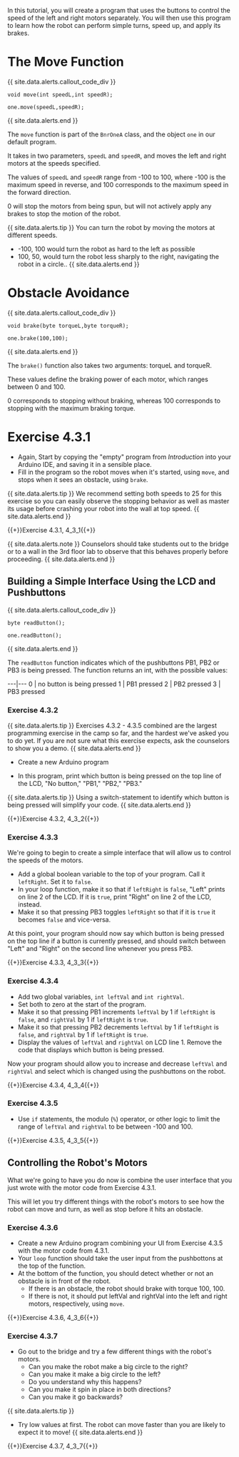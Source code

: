 In this tutorial, you will create a program that uses the buttons to control the speed of the left and right motors separately. You will then use this program to learn how the robot can perform simple turns, speed up, and apply its brakes.

# The Move Function

{{ site.data.alerts.callout_code_div }}
```
void move(int speedL,int speedR);

one.move(speedL,speedR);
```
{{ site.data.alerts.end }}

The `move` function is part of the `BnrOneA` class, and the object `one` in our default program.

It takes in two parameters, `speedL` and `speedR`, and moves the left and right motors at the speeds specified.

The values of `speedL` and `speedR` range from -100 to 100, where -100 is the maximum speed in reverse, and 100 corresponds to the maximum speed in the forward direction.

0 will stop the motors from being spun, but will not actively apply any brakes to stop the motion of the robot.

{{ site.data.alerts.tip }}
You can turn the robot by moving the motors at different speeds. 
- -100, 100 would turn the robot as hard to the left as possible
- 100, 50, would turn the robot less sharply to the right, navigating the robot in a circle..
{{ site.data.alerts.end }}

# Obstacle Avoidance

{{ site.data.alerts.callout_code_div }}
```
void brake(byte torqueL,byte torqueR);

one.brake(100,100);
```
{{ site.data.alerts.end }}

The `brake()` function also takes two arguments: torqueL and torqueR.

These values define the braking power of each motor, which ranges between 0 and 100.

0 corresponds to stopping without braking, whereas 100 corresponds to stopping with the maximum braking torque.

# Exercise 4.3.1

- Again, Start by copying the "empty" program from *Introduction* into your Arduino IDE, and saving it in a sensible place.
- Fill in the program so the robot moves when it's started, using `move`, and stops when it sees an obstacle, using `brake`.

{{ site.data.alerts.tip }}
We recommend setting both speeds to 25 for this exercise so you can easily observe the stopping behavior as well as master its usage before crashing your robot into the wall at top speed.
{{ site.data.alerts.end }}

{{+}}Exercise 4.3.1, 4_3_1{{+}}

{{ site.data.alerts.note }}
Counselors should take students out to the bridge or to a wall in the 3rd floor lab to observe that this behaves properly before proceeding.
{{ site.data.alerts.end }}

## Building a Simple Interface Using the LCD and Pushbuttons

{{ site.data.alerts.callout_code_div }}
```
byte readButton();

one.readButton();
```
{{ site.data.alerts.end }}

The `readButton` function indicates which of the pushbuttons PB1, PB2 or PB3 is being pressed. The function returns an int, with the possible values:

---|---
0 | no button is being pressed
1 | PB1 pressed
2 | PB2 pressed
3 | PB3 pressed

### Exercise 4.3.2

{{ site.data.alerts.tip }}
Exercises 4.3.2 - 4.3.5 combined are the largest programming exercise in the camp so far, and the hardest we've asked you to do yet. If you are not sure what this exercise expects, ask the counselors to show you a demo.
{{ site.data.alerts.end }}

- Create a new Arduino program

- In this program, print which button is being pressed on the top line of the LCD, "No button," "PB1," "PB2," "PB3."

{{ site.data.alerts.tip }}
Using a switch-statement to identify which button is being pressed will simplify your code.
{{ site.data.alerts.end }}

{{+}}Exercise 4.3.2, 4_3_2{{+}}

### Exercise 4.3.3

We're going to begin to create a simple interface that will allow us to control the speeds of the motors.

- Add a global boolean variable to the top of your program. Call it `leftRight`. Set it to `false`.
- In your loop function, make it so that if `leftRight` is `false`, "Left" prints on line 2 of the LCD. If it is `true`, print "Right" on line 2 of the LCD, instead.
- Make it so that pressing PB3 toggles `leftRight` so that if it is `true` it becomes `false` and vice-versa.

At this point, your program should now say which button is being pressed on the top line if a button is currently pressed, and should switch between "Left" and "Right" on the second line whenever you press PB3.

{{+}}Exercise 4.3.3, 4_3_3{{+}}

### Exercise 4.3.4

- Add two global variables, `int leftVal` and `int rightVal`.
- Set both to zero at the start of the program.
- Make it so that pressing PB1 increments `leftVal` by 1 if `leftRight` is `false`, and `rightVal` by 1 if `leftRight` is `true`.
- Make it so that pressing PB2 decrements `leftVal` by 1 if `leftRight` is `false`, and `rightVal` by 1 if `leftRight` is `true`.
- Display the values of `leftVal` and `rightVal` on LCD line 1. Remove the code that displays which button is being pressed.

Now your program should allow you to increase and decrease `leftVal` and `rightVal` and select which is changed using the pushbuttons on the robot.

{{+}}Exercise 4.3.4, 4_3_4{{+}}

### Exercise 4.3.5

- Use `if` statements, the modulo (`%`) operator, or other logic to limit the range of `leftVal` and `rightVal` to be between -100 and 100.

{{+}}Exercise 4.3.5, 4_3_5{{+}}

## Controlling the Robot's Motors

What we're going to have you do now is combine the user interface that you just wrote with the motor code from Exercise 4.3.1.

This will let you try different things with the robot's motors to see how the robot can move and turn, as well as stop before it hits an obstacle.

### Exercise 4.3.6

- Create a new Arduino program combining your UI from Exercise 4.3.5 with the motor code from 4.3.1.
- Your `loop` function should take the user input from the pushbottons at the top of the function.
- At the bottom of the function, you should detect whether or not an obstacle is in front of the robot.
  - If there is an obstacle, the robot should brake with torque 100, 100.
  - If there is not, it should put leftVal and rightVal into the left and right motors, respectively, using `move`.

{{+}}Exercise 4.3.6, 4_3_6{{+}}

### Exercise 4.3.7

- Go out to the bridge and try a few different things with the robot's motors.
  - Can you make the robot make a big circle to the right?
  - Can you make it make a big circle to the left?
  - Do you understand why this happens?
  - Can you make it spin in place in both directions?
  - Can you make it go backwards?

{{ site.data.alerts.tip }}
- Try low values at first. The robot can move faster than you are likely to expect it to move!
{{ site.data.alerts.end }}


{{+}}Exercise 4.3.7, 4_3_7{{+}}